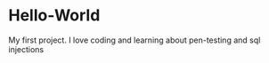 Hello-World
===========

My first project.
I love coding and learning about pen-testing and sql injections
